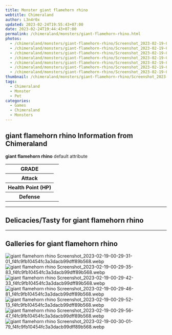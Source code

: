 ```yaml
---
title: Monster giant flamehorn rhino
webtitle: Chimeraland
author: L3n4r0x
updated: 2023-02-24T19:55:43+07:00
date: 2023-02-24T19:44:43+07:00
permalink: /chimeraland/monsters/giant-flamehorn-rhino.html
photos:
  - /chimeraland/monsters/giant-flamehorn-rhino/Screenshot_2023-02-19-00-29-31-01_f4fc9fb10454fc3a3dacb99dff89b568.webp
  - /chimeraland/monsters/giant-flamehorn-rhino/Screenshot_2023-02-19-00-29-35-83_f4fc9fb10454fc3a3dacb99dff89b568.webp
  - /chimeraland/monsters/giant-flamehorn-rhino/Screenshot_2023-02-19-00-29-42-33_f4fc9fb10454fc3a3dacb99dff89b568.webp
  - /chimeraland/monsters/giant-flamehorn-rhino/Screenshot_2023-02-19-00-29-46-81_f4fc9fb10454fc3a3dacb99dff89b568.webp
  - /chimeraland/monsters/giant-flamehorn-rhino/Screenshot_2023-02-19-00-29-52-13_f4fc9fb10454fc3a3dacb99dff89b568.webp
  - /chimeraland/monsters/giant-flamehorn-rhino/Screenshot_2023-02-19-00-29-56-47_f4fc9fb10454fc3a3dacb99dff89b568.webp
  - /chimeraland/monsters/giant-flamehorn-rhino/Screenshot_2023-02-19-00-30-01-79_f4fc9fb10454fc3a3dacb99dff89b568.webp
thumbnail: /chimeraland/monsters/giant-flamehorn-rhino/Screenshot_2023-02-19-00-29-31-01_f4fc9fb10454fc3a3dacb99dff89b568.webp
tags:
  - Chimeraland
  - Monster
  - Pet
categories:
  - Games
  - Chimeraland
  - Monsters
---
```


<section id="bootstrap-wrapper"><link rel="stylesheet" href="https://rawcdn.githack.com/dimaslanjaka/Web-Manajemen/0c3b5aa1813bd4abcd2c11bf3e37928b15c28664/css/bootstrap-5-3-0-alpha3-wrapper.css"/><h2>giant flamehorn rhino Information from Chimeraland</h2><p><b>giant flamehorn rhino</b> default attribute <table><tr><th>GRADE</th><td></td></tr><tr><th>Attack</th><td></td></tr><tr><th>Health Point (HP)</th><td></td></tr><tr><th>Defense</th><td></td></tr></table></p><hr/><h2>Delicacies/Tasty for giant flamehorn rhino</h2><hr/><div id="gallery"><h2>Galleries for giant flamehorn rhino</h2><div class="row"><div class="col-lg-6 col-12"><img src="/chimeraland/monsters/giant-flamehorn-rhino/Screenshot_2023-02-19-00-29-31-01_f4fc9fb10454fc3a3dacb99dff89b568.webp" alt="giant flamehorn rhino Screenshot_2023-02-19-00-29-31-01_f4fc9fb10454fc3a3dacb99dff89b568.webp"/></div><div class="col-lg-6 col-12"><img src="/chimeraland/monsters/giant-flamehorn-rhino/Screenshot_2023-02-19-00-29-35-83_f4fc9fb10454fc3a3dacb99dff89b568.webp" alt="giant flamehorn rhino Screenshot_2023-02-19-00-29-35-83_f4fc9fb10454fc3a3dacb99dff89b568.webp"/></div><div class="col-lg-6 col-12"><img src="/chimeraland/monsters/giant-flamehorn-rhino/Screenshot_2023-02-19-00-29-42-33_f4fc9fb10454fc3a3dacb99dff89b568.webp" alt="giant flamehorn rhino Screenshot_2023-02-19-00-29-42-33_f4fc9fb10454fc3a3dacb99dff89b568.webp"/></div><div class="col-lg-6 col-12"><img src="/chimeraland/monsters/giant-flamehorn-rhino/Screenshot_2023-02-19-00-29-46-81_f4fc9fb10454fc3a3dacb99dff89b568.webp" alt="giant flamehorn rhino Screenshot_2023-02-19-00-29-46-81_f4fc9fb10454fc3a3dacb99dff89b568.webp"/></div><div class="col-lg-6 col-12"><img src="/chimeraland/monsters/giant-flamehorn-rhino/Screenshot_2023-02-19-00-29-52-13_f4fc9fb10454fc3a3dacb99dff89b568.webp" alt="giant flamehorn rhino Screenshot_2023-02-19-00-29-52-13_f4fc9fb10454fc3a3dacb99dff89b568.webp"/></div><div class="col-lg-6 col-12"><img src="/chimeraland/monsters/giant-flamehorn-rhino/Screenshot_2023-02-19-00-29-56-47_f4fc9fb10454fc3a3dacb99dff89b568.webp" alt="giant flamehorn rhino Screenshot_2023-02-19-00-29-56-47_f4fc9fb10454fc3a3dacb99dff89b568.webp"/></div><div class="col-lg-6 col-12"><img src="/chimeraland/monsters/giant-flamehorn-rhino/Screenshot_2023-02-19-00-30-01-79_f4fc9fb10454fc3a3dacb99dff89b568.webp" alt="giant flamehorn rhino Screenshot_2023-02-19-00-30-01-79_f4fc9fb10454fc3a3dacb99dff89b568.webp"/></div></div></div></section>